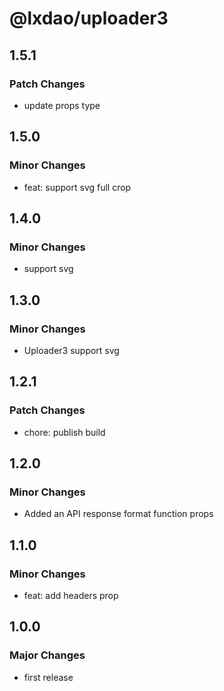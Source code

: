 # @lxdao/uploader3

## 1.5.1

### Patch Changes

- update props type

## 1.5.0

### Minor Changes

- feat: support svg full crop

## 1.4.0

### Minor Changes

- support svg

## 1.3.0

### Minor Changes

- Uploader3 support svg

## 1.2.1

### Patch Changes

- chore: publish build

## 1.2.0

### Minor Changes

- Added an API response format function props

## 1.1.0

### Minor Changes

- feat: add headers prop

## 1.0.0

### Major Changes

- first release
